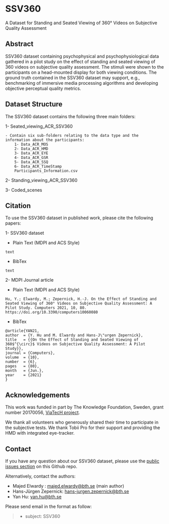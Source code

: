 # SSV360
A Dataset for Standing and Seated Viewing of 360° Videos on Subjective Quality Assessment

## Abstract
SSV360 dataset containing psychophysical and psychophysiological data gathered in a pilot study on the effect of standing and seated viewing of 360 videos on subjective quality assessment. The stimuli were shown to the participants on a head-mounted display for both viewing conditions. The ground truth contained in the SSV360 dataset may support, e.g., benchmarking of immersive media processing algorithms and developing objective perceptual quality metrics.

## Dataset Structure
The SSV360 dataset contains the following three main folders:

1- Seated_viewing_ACR_SSV360

	- Contain six sub-folders relating to the data type and the information about the participants:
		1- Data_ACR_MOS
		2- Data_ACR_HMD
		3- Data_ACR_EYE
		4- Data_ACR_GSR
		5- Data_ACR_SSQ
		6- Data_ACR_TimeStamp
		Participants_Information.csv

2- Standing_viewing_ACR_SSV360

3- Coded_scenes

## Citation
To use the SSV360 dataset in published work, please cite the following papers:

1- SSV360 dataset


- Plain Text (MDPI and ACS Style)
```
text
```

- BibTex
```
text
```

2- MDPI Journal article

- Plain Text (MDPI and ACS Style)
```
Hu, Y.; Elwardy, M.; Zepernick, H.-J. On the Effect of Standing and Seated Viewing of 360° Videos on Subjective Quality Assessment: A Pilot Study. Computers 2021, 10, 80. https://doi.org/10.3390/computers10060080
```


- BibTex
```
@article{YAN21,
author  = {Y. Hu and M. Elwardy and Hans-J\"urgen Zepernick},
title   = {{On the Effect of Standing and Seated Viewing of 360$^{\circ}$ Videos on Subjective Quality Assessment: A Pilot Study}},
journal = {Computers},
volume  = {10},
number  = {6},
pages   = {80},
month   = {Jun.},
year    = {2021}
}
```


## Acknowledgements
This work was funded in part by The Knowledge Foundation, Sweden, grant number 20170056, [ViaTecH project](https://a.bth.se/viatech-synergy/).

We thank all volunteers who generously shared their time to participate in the subjective tests. We thank Tobii Pro for their support and providing the HMD with integrated eye-tracker.


## Contact
If you have any question about our SSV360 dataset, please use the [public issues section](https://github.com/MajedElwardy/SSV360/issues) on this Github repo. 

Alternatively, contact the authors:
- Majed Elwardy : majed.elwardy@bth.se (main author)
- Hans-Jürgen Zepernick: hans-jurgen.zepernick@bth.se
- Yan Hu: yan.hu@bth.se

Please send email in the format as follow:

> * subject: SSV360


